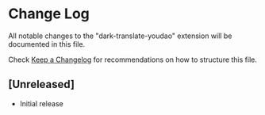 # Change Log

All notable changes to the "dark-translate-youdao" extension will be documented in this file.

Check [Keep a Changelog](http://keepachangelog.com/) for recommendations on how to structure this file.

## [Unreleased]

- Initial release